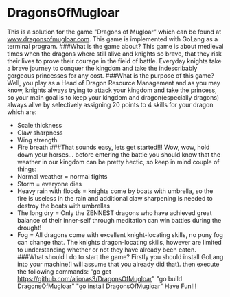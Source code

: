 # DragonsOfMugloar
This is a solution for the game "Dragons of Mugloar" which can be found at www.dragonsofmugloar.com. This game is implemented with GoLang as a terminal program.
###What is the game about?
This game is about medieval times when the dragons where still alive and knights so brave, that they risk their lives to prove their courage in the field of battle. Everyday knights take a brave journey to conquer the kingdom and take the indescribably gorgeous princesses for any cost.
###What is the purpose of this game?
Well, you play as a Head of Dragon Resource Management and as you may know, knights always trying to attack your kingdom and take the princess, so your main goal is to keep your kingdom and dragon(especially dragons) always alive by selectively assigning 20 points to 4 skills for your dragon which are:
* Scale thickness
* Claw sharpness
* Wing strength
* Fire breath
###That sounds easy, lets get started!!!
Wow, wow, hold down your horses... before entering the battle you should know that the weather in our kingdom can be pretty hectic, so keep in mind couple of things:
* Normal weather = normal fights
* Storm = everyone dies
* Heavy rain with floods = knights come by boats with umbrella, so the fire is useless in the rain and additional claw sharpening is needed to destroy the boats with umbrellas
* The long dry = Only the ZENNEST dragons who have achieved great balance of their inner-self through meditation can win battles during the drought!
* Fog = All dragons come with excellent knight-locating skills, no puny fog can change that. The knights dragon-locating skills, however are limited to understanding whether or not they have already been eaten.
###What should I do to start the game?
Firstly you should install GoLang into your machine(I will assume that you already did that).
then execute the following commands:
"go get https://github.com/alionas3/DragonsOfMugloar"
"go build DragonsOfMugloar"
"go install DragonsOfMugloar"
Have Fun!!!




